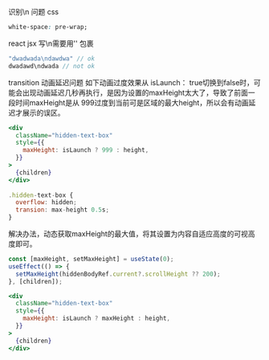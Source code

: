 识别\n 问题
css
```css
white-space: pre-wrap;
```
react jsx 写\n需要用'' 包裹
```js
"dwadwada\ndawdwa" // ok
dwadawd\ndwada // not ok
```
transition 动画延迟问题
如下动画过度效果从 isLaunch： true切换到false时，可能会出现动画延迟几秒再执行，是因为设置的maxHeight太大了，导致了前面一段时间maxHeight是从 999过度到当前可是区域的最大height，所以会有动画延迟才展示的误区。
```jsx
<div
  className="hidden-text-box"
  style={{
    maxHeight: isLaunch ? 999 : height,
  }}
>
  {children}
</div>
  
.hidden-text-box {
  overflow: hidden;
  transion: max-height 0.5s;
}
```
解决办法，动态获取maxHeight的最大值，将其设置为内容自适应高度的可视高度即可。
```jsx
const [maxHeight, setMaxHeight] = useState(0);
useEffect(() => {
  setMaxHeight(hiddenBodyRef.current?.scrollHeight ?? 200);
}, [children]);

<div
  className="hidden-text-box"
  style={{
    maxHeight: isLaunch ? maxHeight : height,
  }}
>
  {children}
</div>
```
